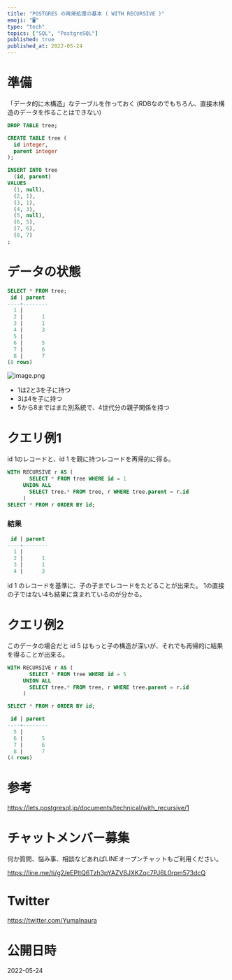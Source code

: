 ```yaml
---
title: "POSTGRES の再帰処理の基本 ( WITH RECURSIVE )"
emoji: "🖥"
type: "tech"
topics: ["SQL", "PostgreSQL"]
published: true
published_at: 2022-05-24
---
```



# 準備

「データ的に木構造」なテーブルを作っておく
(RDBなのでもちろん、直接木構造のデータを作ることはできない)

```sql
DROP TABLE tree;

CREATE TABLE tree (
  id integer,
  parent integer
);
```

```sql
INSERT INTO tree
  (id, parent)
VALUES
  (1, null),
  (2, 1),
  (3, 1),
  (4, 3),
  (5, null),
  (6, 5),
  (7, 6),
  (8, 7)
;
```

# データの状態

```sql
SELECT * FROM tree;
 id | parent
----+--------
  1 |
  2 |      1
  3 |      1
  4 |      3
  5 |
  6 |      5
  7 |      6
  8 |      7
(8 rows)
```


![image.png](https://qiita-image-store.s3.ap-northeast-1.amazonaws.com/0/89618/0ee74610-b77b-5ecb-538c-235a19a93e42.png)

- 1は2と3を子に持つ
- 3は4を子に持つ
- 5から8まではまた別系統で、4世代分の親子関係を持つ

# クエリ例1

id 1のレコードと、id 1 を親に持つレコードを再帰的に得る。

```sql
WITH RECURSIVE r AS (
       SELECT * FROM tree WHERE id = 1
     UNION ALL
       SELECT tree.* FROM tree, r WHERE tree.parent = r.id
     )
SELECT * FROM r ORDER BY id;
```

### 結果

```sql
 id | parent
----+--------
  1 |
  2 |      1
  3 |      1
  4 |      3
```


id 1 のレコードを基準に、子の子までレコードをたどることが出来た。
1の直接の子ではない4も結果に含まれているのが分かる。


# クエリ例2

このデータの場合だと id 5 はもっと子の構造が深いが、それでも再帰的に結果を得ることが出来る。

```sql
WITH RECURSIVE r AS (
       SELECT * FROM tree WHERE id = 5
     UNION ALL
       SELECT tree.* FROM tree, r WHERE tree.parent = r.id
     )

SELECT * FROM r ORDER BY id;
```

```sql
 id | parent
----+--------
  5 |
  6 |      5
  7 |      6
  8 |      7
(4 rows)
```

# 参考

https://lets.postgresql.jp/documents/technical/with_recursive/1



<!-- Update From Qiita API -->

# チャットメンバー募集


何か質問、悩み事、相談などあればLINEオープンチャットもご利用ください。

https://line.me/ti/g2/eEPltQ6Tzh3pYAZV8JXKZqc7PJ6L0rpm573dcQ





# Twitter


https://twitter.com/YumaInaura


<!-- Update From Qiita API -->



# 公開日時

2022-05-24
